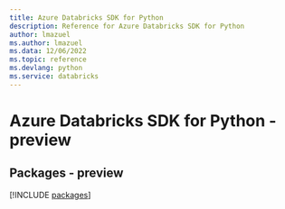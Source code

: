 ```yaml
---
title: Azure Databricks SDK for Python
description: Reference for Azure Databricks SDK for Python
author: lmazuel
ms.author: lmazuel
ms.data: 12/06/2022
ms.topic: reference
ms.devlang: python
ms.service: databricks
---
```

# Azure Databricks SDK for Python - preview
## Packages - preview
[!INCLUDE [packages](databricks-index.md)]